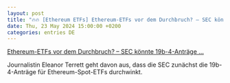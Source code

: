 ```yaml
---
layout: post
title: "🔥🔥 [Ethereum ETFs] Ethereum-ETFs vor dem Durchbruch? – SEC könnte 19b-4-Anträge ..."
date: Thu, 23 May 2024 15:00:00 +0200
categories: entries DE
---
```

[Ethereum-ETFs vor dem Durchbruch? – SEC könnte 19b-4-Anträge ...](https://de.cointelegraph.com/news/sec-ethereum-etf-s1-discussions)

Journalistin Eleanor Terrett geht davon aus, dass die SEC zunächst die 19b-4-Anträge für Ethereum-Spot-ETFs durchwinkt.

